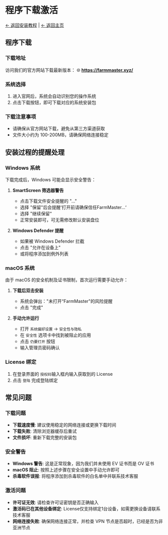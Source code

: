 # 程序下载激活

[← 返回安装教程](README.md) | [← 返回主页](../README.md)

## 程序下载

### 下载地址
访问我们的官方网站下载最新版本：
🌐 **https://farmmaster.xyz/**

### 系统选择
1. 进入官网后，系统会自动识别您的操作系统
2. 点击下载按钮，即可下载对应的系统安装包

### 下载注意事项
- 请确保从官方网站下载，避免从第三方渠道获取
- 文件大小约为 100-200MB，请确保网络连接稳定

## 安装过程的提醒处理

### Windows 系统
下载完成后，Windows 可能会显示安全警告：

1. **SmartScreen 筛选器警告**
   - 点击下载文件安全提醒的 "..."
   - 选择 "保留"后会提醒‘打开前请确保信任FarmMaster...‘
   - 选择 "继续保留“
   - 正常安装即可，可无需修改默认安装盘位

2. **Windows Defender 提醒**
   - 如果被 Windows Defender 拦截
   - 点击 "允许在设备上"
   - 或将程序添加到例外列表

### macOS 系统
由于 macOS 的安全机制及证书限制，首次运行需要手动允许：

1. **下载后双击安装**
   - 系统会弹出："未打开“FarmMaster"的风险提醒
   - 点击 "完成"

2. **手动允许运行**
   - 打开 `系统偏好设置` → `安全性与隐私`
   - 在 `安全性` 选项卡中找到被阻止的应用
   - 点击 `仍要打开` 按钮
   - 输入管理员密码确认


### License 绑定
1. 在登录界面的 `授权码`输入框内输入获取到的 License
3. 点击 `登陆` 完成登陆绑定

## 常见问题

### 下载问题
- **下载速度慢**: 建议使用稳定的网络连接或更换下载时间
- **下载失败**: 清除浏览器缓存后重试
- **文件损坏**: 重新下载完整的安装包

### 安全警告
- **Windows 警告**: 这是正常现象，因为我们并未使用 EV 证书而是 OV 证书
- **macOS 阻止**: 按照上述步骤在安全设置中手动允许即可
- **杀毒软件误报**: 将程序添加到杀毒软件的白名单中并联系技术客服

### 激活问题
- **许可证无效**: 请检查许可证密钥是否正确输入
- **激活码已在其他设备绑定**: License仅支持绑定1台设备，如需更换设备请联系技术客服
- **网络连接失败**: 确保网络连接正常，并检查 VPN 节点是否超时，已经是否为非亚洲节点